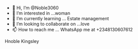 - 👋 Hi, I’m @Noble3060
- 👀 I’m interested in ...woman
- 🌱 I’m currently learning ... Estate management
- 💞️ I’m looking to collaborate on ...love
- 📫 How to reach me ... WhatsApp me at +2348130607612

<!---
Noble3060/Noble3060 is a ✨ special ✨ repository because its `README.md` (this file) appears on your GitHub profile.
You can click the Preview link to take a look at your changes.
--->
Hnoble Kingsley 
